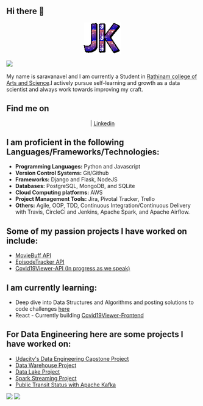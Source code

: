 ## Hi there 👋

<p align="center">
  <img src="https://raw.githubusercontent.com/jonathankamau/jonathankamau/master/resources/images/my-initials.gif"/>
</p>

![](https://komarev.com/ghpvc/?username=saravana611&color=blue&style=plastic)

My name is saravanavel and I am currently a Student in [Rathinam college of Arts and Science](https://www.rathinamcollege.edu.in/).I actively pursue self-learning and growth as a data scientist and always work towards improving my craft.

## Find me on 
<p align="center">| 
  <a href="https://www.linkedin.com/in/saravanavel-v-24bb101a7" target="_blank">Linkedin</a>
</p>

## I am proficient in the following Languages/Frameworks/Technologies:

- <strong>Programming Languages:</strong> Python and Javascript
- <strong>Version Control Systems:</strong> Git/Github
- <strong>Frameworks:</strong> Django and Flask, NodeJS 
- <strong>Databases:</strong> PostgreSQL, MongoDB, and SQLite
- <strong>Cloud Computing platforms:</strong> AWS 
- <strong>Project Management Tools:</strong> Jira, Pivotal Tracker, Trello
- <strong>Others:</strong> Agile, OOP, TDD, Continuous Integration/Continuous Delivery with Travis, CircleCi and Jenkins, Apache Spark, and Apache Airflow.


## Some of my passion projects I have worked on include:
<ul>
<li><a href="https://github.com/jonathankamau/MovieBuff-API" target="_blank">MovieBuff API</a></li>
<li><a href="https://github.com/jonathankamau/EpisodeTracker-API" target="_blank">EpisodeTracker API</a></li>
<li><a href="https://github.com/jonathankamau/Covid19Viewer-API" target="_blank">Covid19Viewer-API (In progress as we speak)</a></li>
</ul>

## I am currently learning:
- Deep dive into Data Structures and Algorithms and posting solutions to code challenges <a href="https://github.com/jonathankamau/technical_tests" target="_blank">here</a>
- React - Currently building <a href="https://github.com/jonathankamau/Covid19Viewer-Frontend" target="_blank">Covid19Viewer-Frontend</a>

## For Data Engineering here are some projects I have worked on:
<ul>
<li><a href="https://github.com/jonathankamau/udend-capstone-project" target="_blank">Udacity's Data Engineering Capstone Project</a></li>
<li><a href="https://github.com/jonathankamau/udend-data-warehouse-project" target="_blank">Data Warehouse Project</a></li>
<li><a href="https://github.com/jonathankamau/udacity-data-lake-project" target="_blank">Data Lake Project</a></li>
<li><a href="https://github.com/jonathankamau/udacity-spark-streaming-project" target="_blank">Spark Streaming Project</a></li>
<li><a href="https://github.com/jonathankamau/public-transportation-project" target="_blank">Public Transit Status with Apache Kafka</a></li>
</ul>



<p align="middle right">
  <img src="https://github-readme-stats.vercel.app/api?username=saravana611&show_icons=true&theme=blue-green"/>
  
  
  
  <img src="https://github-readme-stats.vercel.app/api/top-langs/?username=saravana611&theme=blue-green"/>
</p>



